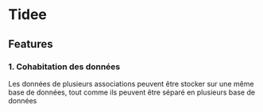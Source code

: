 # Tidee

## Features

### 1. Cohabitation des données

Les données de plusieurs associations peuvent être stocker sur une même base de données, tout comme ils peuvent être séparé en plusieurs base de données
